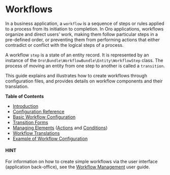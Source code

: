 <a id="dev-doc-workflows"></a>

# Workflows

In a business application, a `workflow` is a sequence of steps or rules applied to a process from its initiation to completion.
In Oro applications, workflows organize and direct users’ work, making them follow particular steps in a pre-defined order, or preventing them from performing actions that either contradict or conflict with the logical steps of a process.

A workflow `step` is a state of an entity record. It is represented by an instance of the `Oro\Bundle\WorkflowBundle\Entity\WorkflowStep` class.
The process of moving an entity from one step to another is called a `transition`.

This guide explains and illustrates how to create workflows through configuration files, and provides details on workflow components and their translation.

**Table of Contents**

* [Introduction](intro.md#backend-workflows-intro)
* [Configuration Reference](configuration-reference.md#backend-workflows-config-reference)
* [Basic Workflow Configuration](create.md#backend-workflows-create)
* [Transition Forms](transition-forms.md#backend-workflows-transition-forms)
* [Managing Elements](elements.md#backend-workflows-managing-elements) ([Actions](elements.md#backend-workflows-transition-actions) and [Conditions](elements.md#backend-workflows-transition-conditions))
* [Workflow Translations](translations-wizard.md#backend-workflows-translation-wizard)
* [Example of Workflow Configuration](config-example.md#backend-workflows-example)

#### HINT
For information on how to create simple workflows via the user interface (application back-office), see the [Workflow Management](../../../user/back-office/system/workflows/index.md#doc-system-workflow-management) user guide.
